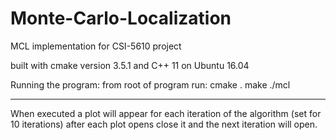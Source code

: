 # Monte-Carlo-Localization
MCL implementation for CSI-5610 project

built with cmake version 3.5.1 and C++ 11
on Ubuntu 16.04


Running the program:
from root of program run: 
cmake .
make
./mcl

- - - - - - - - - - - - - - - - - - - - - - -
When executed a plot will appear for each iteration of the algorithm (set for 10 iterations)
after each plot opens close it and the next iteration will open.
